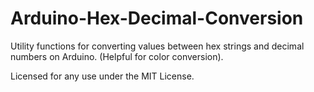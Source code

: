 Arduino-Hex-Decimal-Conversion
==============================

Utility functions for converting values between hex strings and decimal numbers on Arduino. (Helpful for color conversion).

Licensed for any use under the MIT License.